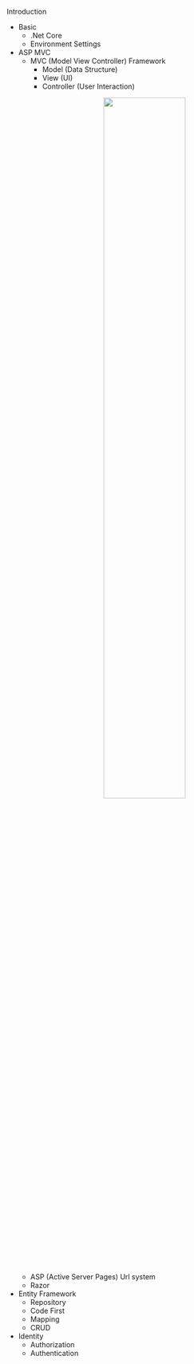 Introduction

+ Basic
    * .Net Core
    * Environment Settings
+ ASP MVC
    * MVC (Model View Controller) Framework
        - Model (Data Structure)
        - View (UI)
        - Controller (User Interaction)
        <p align="center">
          <img src="https://raw.githubusercontent.com/Draveness/analyze/master/contents/architecture/images/mvx/Standard-MVC.jpg" width="60%"/>
        </p>
    * ASP (Active Server Pages) Url system
    * Razor
+ Entity Framework
    * Repository 
    * Code First
    * Mapping
    * CRUD
+ Identity
    * Authorization
    * Authentication


